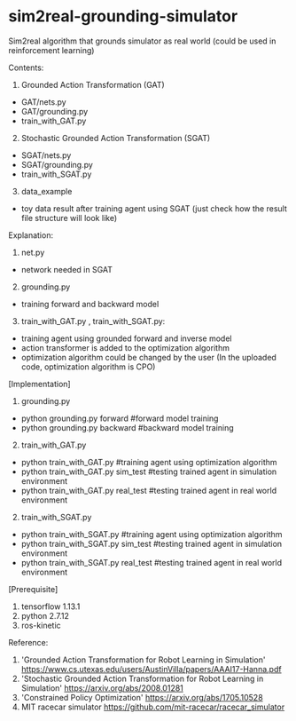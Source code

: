 # sim2real-grounding-simulator
Sim2real algorithm that grounds simulator as real world (could be used in reinforcement learning)

Contents:
1) Grounded Action Transformation (GAT)
  - GAT/nets.py
  - GAT/grounding.py
  - train_with_GAT.py
2) Stochastic Grounded Action Transformation (SGAT)
  - SGAT/nets.py
  - SGAT/grounding.py
  - train_with_SGAT.py
3) data_example
  - toy data result after training agent using SGAT
  (just check how the result file structure will look like)


Explanation:
1) net.py
  - network needed in SGAT
2) grounding.py
  - training forward and backward model
3) train_with_GAT.py , train_with_SGAT.py: 
  - training agent using grounded forward and inverse model
  - action transformer is added to the optimization algorithm
  - optimization algorithm could be changed by the user 
  (In the uploaded code, optimization algorithm is CPO)


[Implementation]
1) grounding.py
- python grounding.py forward  #forward model training
- python grounding.py backward  #backward model training
2) train_with_GAT.py
- python train_with_GAT.py  #training agent using optimization algorithm
- python train_with_GAT.py sim_test  #testing trained agent in simulation environment
- python train_with_GAT.py real_test  #testing trained agent in real world environment
2) train_with_SGAT.py
- python train_with_SGAT.py  #training agent using optimization algorithm
- python train_with_SGAT.py sim_test  #testing trained agent in simulation environment
- python train_with_SGAT.py real_test  #testing trained agent in real world environment


[Prerequisite]
1) tensorflow 1.13.1
2) python 2.7.12
3) ros-kinetic


Reference:
1) 'Grounded Action Transformation for Robot Learning in Simulation'
https://www.cs.utexas.edu/users/AustinVilla/papers/AAAI17-Hanna.pdf
2) 'Stochastic Grounded Action Transformation for Robot Learning in Simulation'
https://arxiv.org/abs/2008.01281
3) 'Constrained Policy Optimization'
https://arxiv.org/abs/1705.10528
4) MIT racecar simulator
https://github.com/mit-racecar/racecar_simulator
